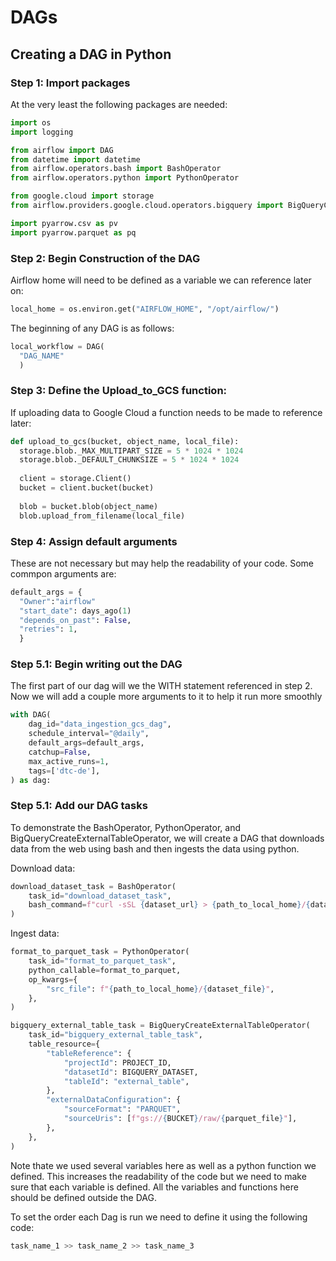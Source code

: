 # DAGs

## Creating a DAG in Python

### Step 1: Import packages

At the very least the following packages are needed:

```python
import os
import logging

from airflow import DAG
from datetime import datetime
from airflow.operators.bash import BashOperator
from airflow.operators.python import PythonOperator

from google.cloud import storage
from airflow.providers.google.cloud.operators.bigquery import BigQueryCreateExternalTableOperator

import pyarrow.csv as pv
import pyarrow.parquet as pq
```

### Step 2: Begin Construction of the DAG

Airflow home will need to be defined as a variable we can reference later on:

```python
local_home = os.environ.get("AIRFLOW_HOME", "/opt/airflow/")
```

The beginning of any DAG is as follows:

```python
local_workflow = DAG(
  "DAG_NAME"
  )
```

### Step 3: Define the Upload_to_GCS function:

If uploading data to Google Cloud a function needs to be made to reference later:

```python
def upload_to_gcs(bucket, object_name, local_file):
  storage.blob._MAX_MULTIPART_SIZE = 5 * 1024 * 1024
  storage.blob._DEFAULT_CHUNKSIZE = 5 * 1024 * 1024
  
  client = storage.Client()
  bucket = client.bucket(bucket)
  
  blob = bucket.blob(object_name)
  blob.upload_from_filename(local_file)
  ```
  
### Step 4: Assign default arguments
  
These are not necessary but may help the readability of your code.  Some commpon arguments are:

```python
default_args = {
  "Owner":"airflow"
  "start_date": days_ago(1)
  "depends_on_past": False,
  "retries": 1,
  }
```

### Step 5.1: Begin writing out the DAG

The first part of our dag will we the WITH statement referenced in step 2.  Now we will add a couple more arguments to it to help it run more smoothly

```python
with DAG(
    dag_id="data_ingestion_gcs_dag",
    schedule_interval="@daily",
    default_args=default_args,
    catchup=False,
    max_active_runs=1,
    tags=['dtc-de'],
) as dag:
```

### Step 5.1: Add our DAG tasks

To demonstrate the BashOperator, PythonOperator, and BigQueryCreateExternalTableOperator,  we will create a DAG that downloads data from the web using bash and then ingests the data using python.

Download data:

```python
download_dataset_task = BashOperator(
    task_id="download_dataset_task",
    bash_command=f"curl -sSL {dataset_url} > {path_to_local_home}/{dataset_file}"
)
```

Ingest data:
```python
format_to_parquet_task = PythonOperator(
    task_id="format_to_parquet_task",
    python_callable=format_to_parquet,
    op_kwargs={
        "src_file": f"{path_to_local_home}/{dataset_file}",
    },
)
```
```python
bigquery_external_table_task = BigQueryCreateExternalTableOperator(
    task_id="bigquery_external_table_task",
    table_resource={
        "tableReference": {
            "projectId": PROJECT_ID,
            "datasetId": BIGQUERY_DATASET,
            "tableId": "external_table",
        },
        "externalDataConfiguration": {
            "sourceFormat": "PARQUET",
            "sourceUris": [f"gs://{BUCKET}/raw/{parquet_file}"],
        },
    },
)
```
Note thate we used several variables here as well as a python function we defined.  This increases the readability of the code but we need to make sure that each variable is defined.  All the variables and functions here should be defined outside the DAG.

To set the order each Dag is run we need to define it using the following code:

```python
task_name_1 >> task_name_2 >> task_name_3
```

  
  
  
